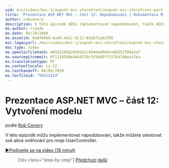 ```yaml
---
uid: mvc/videos/mvc-1/aspnet-mvc-storefront/aspnet-mvc-storefront-part-12-mocking
title: 'Prezentace ASP.NET MVC – část 12: Napodobování | Dokumentace Microsoftu'
author: robconery
description: V této epizodě můžu implementovat napodobování, takže můžete otestovat své akce ověřování pro moje UserController.
ms.author: riande
ms.date: 06/19/2008
ms.assetid: 9a0f04b9-6a49-4e2c-9c12-03ab71ab2705
msc.legacyurl: /mvc/videos/mvc-1/aspnet-mvc-storefront/aspnet-mvc-storefront-part-12-mocking
msc.type: video
ms.openlocfilehash: 481b3185b2050d2ac944da8969ce68353f89a3ef
ms.sourcegitcommit: 0f1119340e4464720cfd16d0ff15764746ea1fea
ms.translationtype: MT
ms.contentlocale: cs-CZ
ms.lasthandoff: 04/09/2019
ms.locfileid: "59411524"
---
```

# <a name="aspnet-mvc-storefront-part-12-mocking"></a>Prezentace ASP.NET MVC – část 12: Vytvoření modelu

podle [Rob Conery](https://github.com/robconery)

V této epizodě můžu implementovat napodobování, takže můžete otestovat své akce ověřování pro moje UserController.

[&#9654;Podívejte se na video (18 minut)](https://channel9.msdn.com/Blogs/ASP-NET-Site-Videos/aspnet-mvc-storefront-part-12-mocking)

> [!div class="step-by-step"]
> [Předchozí](aspnet-mvc-storefront-part-11-hooking-up-the-shopping-cart-and-using-components.md)
> [další](aspnet-mvc-storefront-part-13-dependency-injection.md)
